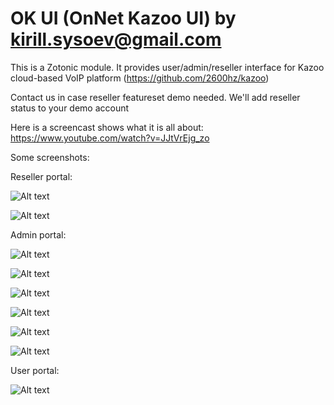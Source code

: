 # OK UI (OnNet Kazoo UI) by kirill.sysoev@gmail.com

This is a Zotonic module.
It provides user/admin/reseller interface for Kazoo cloud-based VoIP platform (https://github.com/2600hz/kazoo)

Contact us in case reseller featureset demo needed. We'll add reseller status to your demo account

Here is a screencast shows what it is all about: https://www.youtube.com/watch?v=JJtVrEjg_zo

Some screenshots:

Reseller portal:

![Alt text](/doc/images/reseller_portal.png "Reseller portal")

![Alt text](/doc/images/reseller_settings.png "Reseller settings")

Admin portal:

![Alt text](/doc/images/admin_settings.png "Account settings")

![Alt text](/doc/images/callflow_builder.png "Callflow builder")

![Alt text](/doc/images/feature_codes.png "Feature codes")

![Alt text](/doc/images/account_statistics.png "Account statistics")

![Alt text](/doc/images/callback_panel_v4.png "Callback settings")

![Alt text](/doc/images/conf_manager_v4.png "Conference manager")

User portal:

![Alt text](/doc/images/user_portal.png "User portal")
